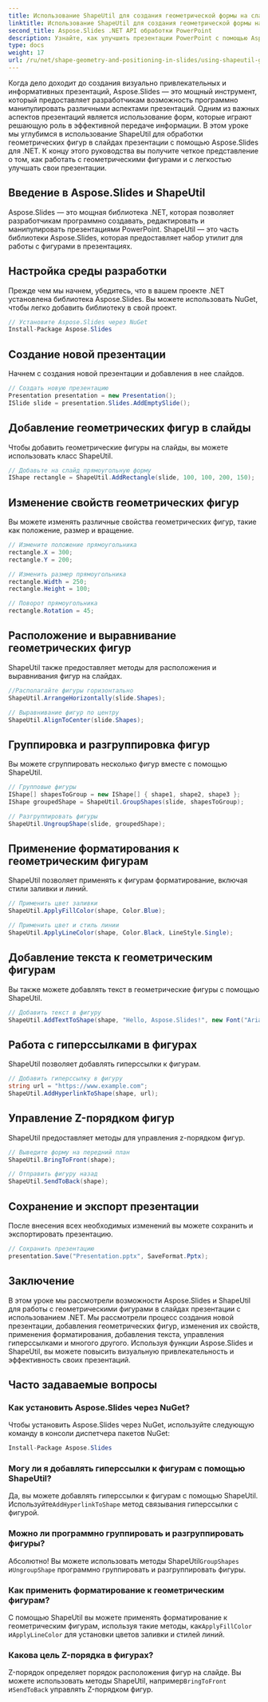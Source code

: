 ```yaml
---
title: Использование ShapeUtil для создания геометрической формы на слайдах презентации
linktitle: Использование ShapeUtil для создания геометрической формы на слайдах презентации
second_title: Aspose.Slides .NET API обработки PowerPoint
description: Узнайте, как улучшить презентации PowerPoint с помощью Aspose.Slides. Изучите ShapeUtil для манипулирования геометрическими фигурами. Пошаговое руководство с исходным кодом .NET. Эффективно оптимизируйте презентации.
type: docs
weight: 17
url: /ru/net/shape-geometry-and-positioning-in-slides/using-shapeutil-geometry-shape/
---
```

Когда дело доходит до создания визуально привлекательных и информативных презентаций, Aspose.Slides — это мощный инструмент, который предоставляет разработчикам возможность программно манипулировать различными аспектами презентаций. Одним из важных аспектов презентаций является использование форм, которые играют решающую роль в эффективной передаче информации. В этом уроке мы углубимся в использование ShapeUtil для обработки геометрических фигур в слайдах презентации с помощью Aspose.Slides для .NET. К концу этого руководства вы получите четкое представление о том, как работать с геометрическими фигурами и с легкостью улучшать свои презентации.

## Введение в Aspose.Slides и ShapeUtil

Aspose.Slides — это мощная библиотека .NET, которая позволяет разработчикам программно создавать, редактировать и манипулировать презентациями PowerPoint. ShapeUtil — это часть библиотеки Aspose.Slides, которая предоставляет набор утилит для работы с фигурами в презентациях.

## Настройка среды разработки

Прежде чем мы начнем, убедитесь, что в вашем проекте .NET установлена библиотека Aspose.Slides. Вы можете использовать NuGet, чтобы легко добавить библиотеку в свой проект.

```csharp
// Установите Aspose.Slides через NuGet
Install-Package Aspose.Slides
```

## Создание новой презентации

Начнем с создания новой презентации и добавления в нее слайдов.

```csharp
// Создать новую презентацию
Presentation presentation = new Presentation();
ISlide slide = presentation.Slides.AddEmptySlide();
```

## Добавление геометрических фигур в слайды

Чтобы добавить геометрические фигуры на слайды, вы можете использовать класс ShapeUtil.

```csharp
// Добавьте на слайд прямоугольную форму
IShape rectangle = ShapeUtil.AddRectangle(slide, 100, 100, 200, 150);
```

## Изменение свойств геометрических фигур

Вы можете изменять различные свойства геометрических фигур, такие как положение, размер и вращение.

```csharp
// Измените положение прямоугольника
rectangle.X = 300;
rectangle.Y = 200;

// Изменить размер прямоугольника
rectangle.Width = 250;
rectangle.Height = 100;

// Поворот прямоугольника
rectangle.Rotation = 45;
```

## Расположение и выравнивание геометрических фигур

ShapeUtil также предоставляет методы для расположения и выравнивания фигур на слайдах.

```csharp
//Располагайте фигуры горизонтально
ShapeUtil.ArrangeHorizontally(slide.Shapes);

// Выравнивание фигур по центру
ShapeUtil.AlignToCenter(slide.Shapes);
```

## Группировка и разгруппировка фигур

Вы можете сгруппировать несколько фигур вместе с помощью ShapeUtil.

```csharp
// Групповые фигуры
IShape[] shapesToGroup = new IShape[] { shape1, shape2, shape3 };
IShape groupedShape = ShapeUtil.GroupShapes(slide, shapesToGroup);

// Разгруппировать фигуры
ShapeUtil.UngroupShape(slide, groupedShape);
```

## Применение форматирования к геометрическим фигурам

ShapeUtil позволяет применять к фигурам форматирование, включая стили заливки и линий.

```csharp
// Применить цвет заливки
ShapeUtil.ApplyFillColor(shape, Color.Blue);

// Применить цвет и стиль линии
ShapeUtil.ApplyLineColor(shape, Color.Black, LineStyle.Single);
```

## Добавление текста к геометрическим фигурам

Вы также можете добавлять текст в геометрические фигуры с помощью ShapeUtil.

```csharp
// Добавить текст в фигуру
ShapeUtil.AddTextToShape(shape, "Hello, Aspose.Slides!", new Font("Arial", 12), Color.Black);
```

## Работа с гиперссылками в фигурах

ShapeUtil позволяет добавлять гиперссылки к фигурам.

```csharp
// Добавить гиперссылку в фигуру
string url = "https://www.example.com";
ShapeUtil.AddHyperlinkToShape(shape, url);
```

## Управление Z-порядком фигур

ShapeUtil предоставляет методы для управления z-порядком фигур.

```csharp
// Выведите форму на передний план
ShapeUtil.BringToFront(shape);

// Отправить фигуру назад
ShapeUtil.SendToBack(shape);
```

## Сохранение и экспорт презентации

После внесения всех необходимых изменений вы можете сохранить и экспортировать презентацию.

```csharp
// Сохранить презентацию
presentation.Save("Presentation.pptx", SaveFormat.Pptx);
```

## Заключение

В этом уроке мы рассмотрели возможности Aspose.Slides и ShapeUtil для работы с геометрическими фигурами в слайдах презентации с использованием .NET. Мы рассмотрели процесс создания новой презентации, добавления геометрических фигур, изменения их свойств, применения форматирования, добавления текста, управления гиперссылками и многого другого. Используя функции Aspose.Slides и ShapeUtil, вы можете повысить визуальную привлекательность и эффективность своих презентаций.

## Часто задаваемые вопросы

### Как установить Aspose.Slides через NuGet?

Чтобы установить Aspose.Slides через NuGet, используйте следующую команду в консоли диспетчера пакетов NuGet:

```csharp
Install-Package Aspose.Slides
```

### Могу ли я добавлять гиперссылки к фигурам с помощью ShapeUtil?

 Да, вы можете добавлять гиперссылки к фигурам с помощью ShapeUtil. Используйте`AddHyperlinkToShape` метод связывания гиперссылки с фигурой.

### Можно ли программно группировать и разгруппировать фигуры?

 Абсолютно! Вы можете использовать методы ShapeUtil`GroupShapes` и`UngroupShape` программно группировать и разгруппировать фигуры.

### Как применить форматирование к геометрическим фигурам?

С помощью ShapeUtil вы можете применять форматирование к геометрическим фигурам, используя такие методы, как`ApplyFillColor` и`ApplyLineColor` для установки цветов заливки и стилей линий.

### Какова цель Z-порядка в фигурах?

 Z-порядок определяет порядок расположения фигур на слайде. Вы можете использовать методы ShapeUtil, например`BringToFront` и`SendToBack` управлять Z-порядком фигур.